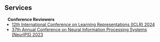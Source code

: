 ## Services

<h4 style="margin:0 10px 0;">Conference Reviewers</h4>

<ul style="margin:0 0 5px;">
  <li><a href="https://iclr.cc/"><autocolor>12th International Conference on Learning Representations
(ICLR) 2024</autocolor></a></li>
  <li><a href="https://neurips.cc/Conferences/2023"><autocolor>37th Annual Conference on Neural Information Processing Systems (NeurIPS) 2023</autocolor></a></li>
</ul>